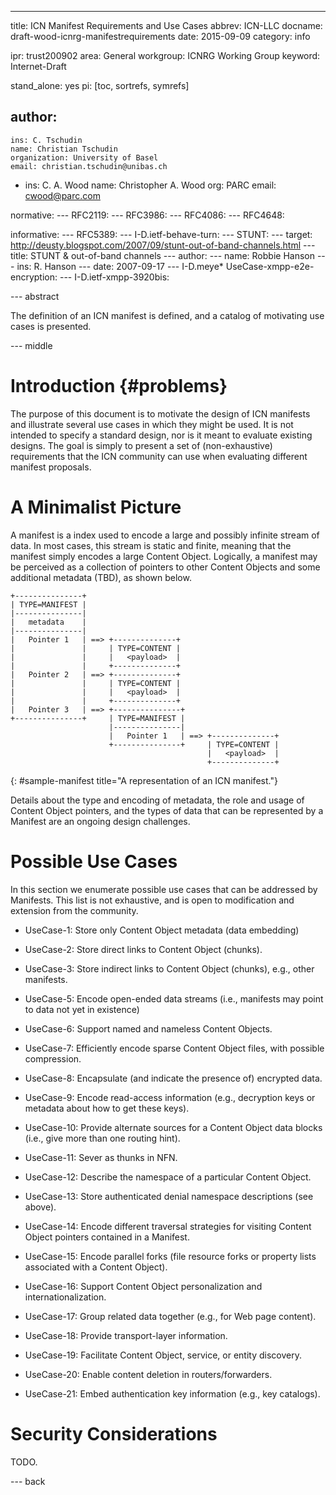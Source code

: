 ---
title: ICN Manifest Requirements and Use Cases
abbrev: ICN-LLC
docname: draft-wood-icnrg-manifestrequirements
date: 2015-09-09
category: info

ipr: trust200902
area: General
workgroup: ICNRG Working Group
keyword: Internet-Draft

stand_alone: yes
pi: [toc, sortrefs, symrefs]

author:
 -
    ins: C. Tschudin
    name: Christian Tschudin
    organization: University of Basel
    email: christian.tschudin@unibas.ch
 -
    ins: C. A. Wood
    name: Christopher A. Wood
    org: PARC
    email: cwood@parc.com

normative:
---  RFC2119:
---  RFC3986:
---  RFC4086:
---  RFC4648:

informative:
---  RFC5389:
---  I-D.ietf-behave-turn:
---  STUNT:
---    target: http://deusty.blogspot.com/2007/09/stunt-out-of-band-channels.html
---    title: STUNT & out-of-band channels
---    author:
---      name: Robbie Hanson
---      ins: R. Hanson
---    date: 2007-09-17
---  I-D.meye* UseCase-xmpp-e2e-encryption:
---  I-D.ietf-xmpp-3920bis:

--- abstract

The definition of an ICN manifest is defined, and a catalog of motivating use
cases is presented.

--- middle

Introduction        {#problems}
============

The purpose of this document is to motivate the design of ICN manifests and
illustrate several use cases in which they might be used. It is not intended
to specify a standard design, nor is it meant to evaluate existing designs.
The goal is simply to present a set of (non-exhaustive) requirements that the ICN
community can use when evaluating different manifest proposals.

A Minimalist Picture
====================

A manifest is a index used to encode a large and possibly infinite stream of
data. In most cases, this stream is static and finite, meaning that the manifest
simply encodes a large Content Object. Logically, a manifest may be perceived as
a collection of pointers to other Content Objects and some additional metadata (TBD),
as shown below.

~~~
+---------------+
| TYPE=MANIFEST |
|---------------|
|   metadata    |
|---------------|
|   Pointer 1   | ==> +--------------+
|               |     | TYPE=CONTENT |
|               |     |   <payload>  |
|               |     +--------------+
|   Pointer 2   | ==> +--------------+
|               |     | TYPE=CONTENT |
|               |     |   <payload>  |
|               |     +--------------+
|   Pointer 3   | ==> +---------------+
+---------------+     | TYPE=MANIFEST |
                      |---------------|
                      |   Pointer 1   | ==> +--------------+
                      +---------------+     | TYPE=CONTENT |
                                            |   <payload>  |
                                            +--------------+
~~~
{: #sample-manifest title="A representation of an ICN manifest."}

Details about the type and encoding of metadata, the role and usage of Content
Object pointers, and the types of data that can be represented by a Manifest are
an ongoing design challenges.

Possible Use Cases
==================

In this section we enumerate possible use cases that can be addressed by Manifests.
This list is not exhaustive, and is open to modification and extension from the
community.

* UseCase-1: Store only Content Object metadata (data embedding)

* UseCase-2: Store direct links to Content Object (chunks).

* UseCase-3: Store indirect links to Content Object (chunks), e.g., other manifests.

* UseCase-5: Encode open-ended data streams (i.e., manifests may point to data not yet in existence)

* UseCase-6: Support named and nameless Content Objects.

* UseCase-7: Efficiently encode sparse Content Object files, with possible compression.

* UseCase-8: Encapsulate (and indicate the presence of) encrypted data.

* UseCase-9: Encode read-access information (e.g., decryption keys or metadata about
how to get these keys).

* UseCase-10: Provide alternate sources for a Content Object data blocks (i.e.,
give more than one routing hint).

* UseCase-11: Sever as thunks in NFN.

* UseCase-12: Describe the namespace of a particular Content Object.

* UseCase-13: Store authenticated denial namespace descriptions (see above).

* UseCase-14: Encode different traversal strategies for visiting Content Object pointers
contained in a Manifest.

* UseCase-15: Encode parallel forks (file resource forks or property lists associated
with a Content Object).

* UseCase-16: Support Content Object personalization and internationalization.

* UseCase-17: Group related data together (e.g., for Web page content).

* UseCase-18: Provide transport-layer information.

* UseCase-19: Facilitate Content Object, service, or entity discovery.

* UseCase-20: Enable content deletion in routers/forwarders.

* UseCase-21: Embed authentication key information (e.g., key catalogs).

Security Considerations
=======================

TODO.

--- back
